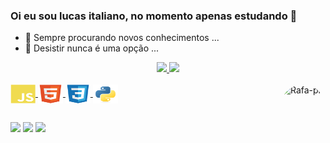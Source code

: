 ### Oi eu sou lucas italiano, no momento apenas estudando 👋

- 🔭 Sempre procurando novos conhecimentos ...
- 🌱 Desistir nunca é uma opção ...

<div align="center">
  <a href="https://github.com/ItalianoD">
  <img height="180em" src="https://github-readme-stats.vercel.app/api?username=ItalianoD&show_icons=true&theme=dark&include_all_commits=true&count_private=true"/>
  <img height="180em" src="https://github-readme-stats.vercel.app/api/top-langs/?username=ItalianoD&layout=compact&langs_count=7&theme=dark"/>
</div>
<div style="display: inline_block"><br>
  <img align="center" alt="Rafa-Js" height="30" width="40" src="https://raw.githubusercontent.com/devicons/devicon/master/icons/javascript/javascript-plain.svg">
  <img align="center" alt="Rafa-HTML" height="30" width="40" src="https://raw.githubusercontent.com/devicons/devicon/master/icons/html5/html5-original.svg">
  <img align="center" alt="Rafa-CSS" height="30" width="40" src="https://raw.githubusercontent.com/devicons/devicon/master/icons/css3/css3-original.svg">
  <img align="center" alt="Rafa-Python" height="30" width="40" src="https://raw.githubusercontent.com/devicons/devicon/master/icons/python/python-original.svg">
  <img align="right" alt="Rafa-pic" height="150" style="border-radius:50px;" src="https://user-images.githubusercontent.com/89660732/184720176-9923f145-cf14-4715-827b-7aab86595e9f.gif">
</div>
  
  ##
  
  <div> 
  <a href="https://www.instagram.com/lucasitaliano_?" target="_blank"><img src="https://img.shields.io/badge/-Instagram-%23E4405F?style=for-the-    badge&logo=instagram&logoColor=white" target="_blank"></a>
  <a href = "mailto:lucasitaliano4@gmail.com"><img src="https://img.shields.io/badge/-Gmail-%23333?style=for-the-badge&logo=gmail&logoColor=white" target="_blank"></a>
  <a href="https://www.linkedin.com/in/lucas-italiano-0a8a0b174/" target="_blank"><img src="https://img.shields.io/badge/-LinkedIn-%230077B5?style=for-the-badge&logo=linkedin&logoColor=white" target="_blank"></a> 
